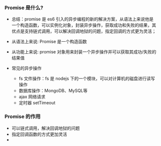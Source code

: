 ###  **Promise** 是什么?

- 总结：promise 是 es6 引入的异步编程的新的解决方案，从语法上来说他是一个构造函数，可以实例化对象，封装异步操作，获取成功和失败的结果，其优点是支持链式调用，可以解决回调地狱的问题，指定回调的方式更为灵活；

- 从语法上来说: Promise 是一个构造函数

- 从功能上来说: promise 对象用来封装一个异步操作并可以获取其成功/失败的结果值
- 常见的异步操作
  - fs 文件操作：fs 是 nodejs 下的一个模块，可以对计算机的磁盘进行读写操作
  - 数据库操作：MongoDB、MySQL等
  - ajax 网络请求
  - 定时器 setTimeout

### Promise 的作用

- 可以链式调用，解决回调地狱的问题
- 指定回调函数的方式更加灵活
- 